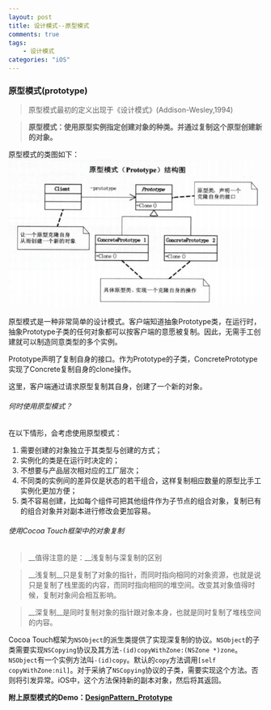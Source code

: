 ```yaml
---
layout: post
title: 设计模式--原型模式
comments: true
tags:
	- 设计模式
categories: "iOS"
---
```


### 原型模式(prototype)
>原型模式最初的定义出现于《设计模式》(Addison-Wesley,1994)

>__原型模式：使用原型实例指定创建对象的种类。并通过复制这个原型创建新的对象。__

<!-- more -->

原型模式的类图如下：
![原型模式类图](/imgs/prototype.png)

原型模式是一种非常简单的设计模式。客户端知道抽象Prototype类，在运行时，抽象Prototype子类的任何对象都可以按客户端的意愿被复制。因此，无需手工创建就可以制造同意类型的多个实例。

Prototype声明了复制自身的接口。作为Prototype的子类，ConcretePrototype实现了Concrete复制自身的clone操作。

这里，客户端通过请求原型复制其自身，创建了一个新的对象。

###### 何时使用原型模式？
在以下情形，会考虑使用原型模式：
1. 需要创建的对象独立于其类型与创建的方式；
2. 实例化的类是在运行时决定的；
3. 不想要与产品层次相对应的工厂层次；
4. 不同类的实例间的差异仅是状态的若干组合，这样复制相应数量的原型比手工实例化更加方便；
5. 类不容易创建，比如每个组件可把其他组件作为子节点的组合对象，复制已有的组合对象并对副本进行修改会更加容易。

###### 使用Cocoa Touch框架中的对象复制
>__值得注意的是：__浅复制与深复制的区别

>__浅复制__只是复制了对象的指针，而同时指向相同的对象资源，也就是说只是复制了栈里面的内容，而同时指向相同的堆空间。改变其对象值得时候，复制对象间会相互影响。

>__深复制__是同时复制对象的指针跟对象本身，也就是同时复制了堆栈空间的内容。

Cocoa Touch框架为`NSObject`的派生类提供了实现深复制的协议。`NSObject`的子类需要实现`NSCopying`协议及其方法`-(id)copyWithZone:(NSZone *)zone`。`NSObject`有一个实例方法叫`-(id)copy`。默认的`copy`方法调用`[self copyWithZone:nil]`。对于采纳了`NSCopying`协议的子类，需要实现这个方法。否则将引发异常。iOS中，这个方法保持新的副本对象，然后将其返回。

__附上原型模式的Demo：[DesignPattern_Prototype](https://github.com/RobberJJ/DesignPattern)__
